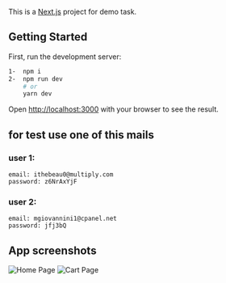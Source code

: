 This is a [Next.js](https://nextjs.org/) project for demo task.

## Getting Started

First, run the development server:

```bash
1-  npm i
2-  npm run dev
    # or
    yarn dev
```

Open [http://localhost:3000](http://localhost:3000) with your browser to see the result.


## for test use one of this mails 

### user 1:
    email: ithebeau0@multiply.com 
    password: z6NrAxYjF

### user 2:
    email: mgiovannini1@cpanel.net
    password: jfj3bQ


## App screenshots

![Home Page](https://i.imgur.com/ypqSPuB.png)
![Cart Page](https://i.imgur.com/5Eqea4B.png)
